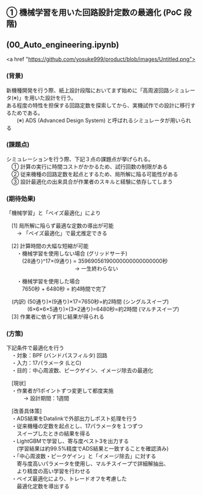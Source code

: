 ## ① 機械学習を用いた回路設計定数の最適化 (PoC 段階)  
## (00_Auto_engineering.ipynb)

<a href "https://github.com/yosuke999/product/blob/images/Untitled.png"></a>

### (背景)
新機種開発を行う際、紙上設計段階においてまず始めに「高周波回路シミュレータ(※)」を用いた設計を行う。  
ある程度の特性を担保する回路定数を探索してから、実機試作での設計に移行するためである。  
　　(※) ADS (Advanced Design System) と呼ばれるシミュレータが用いられる  

### (課題点)
シミュレーションを行う際、下記３点の課題点が挙げられる。  
　① 計算の実行に時間コストがかかるため、試行回数の制限がある  
　② 従来機種の回路定数を起点とするため、局所解に陥る可能性がある  
　③ 設計最適化の出来具合が作業者のスキルと経験に依存してしまう  

### (期待効果)
「機械学習」と「ベイズ最適化」により  
  
　[1] 局所解に陥らず最適な定数の導出が可能  
　　→ 「ベイズ最適化」で最尤推定できる  
  
　[2] 計算時間の大幅な短縮が可能  
　　・機械学習を使用しない場合 (グリッドサーチ)  
　　　(28通り)^17×(9通り) = 35969056190000000000000000秒   
　　　　　　　　　　　　　→ 一生終わらない  
  
　　・機械学習を使用した場合  
　　　7650秒 + 6480秒 = 約4時間で完了  
  
　(内訳) (50通り)×(9通り)×17=7650秒=約2時間 (シングルスイープ)  
　　　　(6×6×6×5通り)×(3×2通り)=6480秒=約2時間 (マルチスイープ)  
　[3] 作業者に依らず同じ結果が得られる  
  
### (方策)  
下記条件で最適化を行う  
　・対象：BPF (バンドパスフィルタ) 回路  
　・入力：17パラメータ (LとC)  
　・目的：中心周波数、ピークゲイン、イメージ除去の最適化  
  
　[現状]  
　・作業者が1ポイントずつ変更して都度実施  
　　　 → 設計期間：1週間  
  
　[改善具体策]  
　・ADS結果をDatalinkで外部出力しポスト処理を行う  
　・従来機種の定数を起点とし、17パラメータを１つずつ  
　　スイープしたときの結果を得る  
　・LightGBMで学習し、寄与度ベスト3を出力する  
　　(学習結果は約99.5%精度でADS結果と一致することを確認済み)  
　・「中心周波数・ピークゲイン」と「イメージ除去」に対する  
　　寄与度高いパラメータを使用し、マルチスイープで詳細解抽出、  
　　より精度の高い学習を行わせる  
　・ベイズ最適化により、トレードオフを考慮した  
　　最適化定数を導出する  